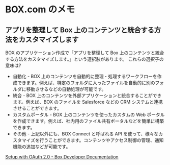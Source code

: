 # BOX.com のメモ

## アプリを整理して Box 上のコンテンツと統合する方法をカスタマイズします

BOX のアプリケーション作成で「アプリを整理して Box 上のコンテンツと統合する方法をカスタマイズします。」という選択肢があります。
これらの選択子の意味は?

- 自動化 - BOX 上のコンテンツを自動的に整理・処理するワークフローを作成できます。例えば、特定のフォルダに入ったファイルを自動的に別のフォルダに移動させるなどの自動処理が可能です。
- 統合 - BOX 上のコンテンツを外部アプリケーションと統合することができます。例えば、BOX のファイルを Salesforce などの CRM システムと連携させることができます。
- カスタムポータル - BOX 上のコンテンツを使ったカスタムの Web ポータルを作成できます。例えば、社内用のファイル共有ポータルなどを簡単に構築できます。
- その他 - 上記以外にも、BOX Connect と呼ばれる API を使って、様々なカスタマイズを行うことができます。コンテンツやアクセス制御の管理、通知機能の追加などが可能です。

[Setup with OAuth 2.0 - Box Developer Documentation](https://developer.box.com/guides/authentication/oauth2/oauth2-setup/#provide-basic-application-information)
